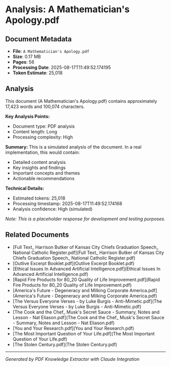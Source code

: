 # Analysis: A Mathematician's Apology.pdf

## Document Metadata
- **File**: `A Mathematician's Apology.pdf`
- **Size**: 0.17 MB
- **Pages**: 56
- **Processing Date**: 2025-08-17T11:49:52.174195
- **Token Estimate**: 25,018

## Analysis

This document (A Mathematician's Apology.pdf) contains approximately 17,423 words and 100,074 characters.

**Key Analysis Points:**
- Document type: PDF analysis
- Content length: Long
- Processing complexity: High

**Summary:**
This is a simulated analysis of the document. In a real implementation, this would contain:
- Detailed content analysis
- Key insights and findings
- Important concepts and themes
- Actionable recommendations

**Technical Details:**
- Estimated tokens: 25,018
- Processing timestamp: 2025-08-17T11:49:52.174168
- Analysis confidence: High (simulated)

*Note: This is a placeholder response for development and testing purposes.*

## Related Documents

- [Full Text_ Harrison Butker of Kansas City Chiefs Graduation Speech_ National Catholic Register.pdf](Full Text_ Harrison Butker of Kansas City Chiefs Graduation Speech_ National Catholic Register.pdf)
- [Outlive Excerpt Booklet.pdf](Outlive Excerpt Booklet.pdf)
- [Ethical Issues In Advanced Artificial Intelligence.pdf](Ethical Issues In Advanced Artificial Intelligence.pdf)
- [Rapid Fire Products for 80_20 Quality of Life Improvement.pdf](Rapid Fire Products for 80_20 Quality of Life Improvement.pdf)
- [America's Future - Degeneracy and Milking Corporate America.pdf](America's Future - Degeneracy and Milking Corporate America.pdf)
- [The Versus Everyone Verses - by Luke Burgis - Anti-Mimetic.pdf](The Versus Everyone Verses - by Luke Burgis - Anti-Mimetic.pdf)
- [The Cook and the Chef_ Musk's Secret Sauce - Summary, Notes and Lesson - Nat Eliason.pdf](The Cook and the Chef_ Musk's Secret Sauce - Summary, Notes and Lesson - Nat Eliason.pdf)
- [You and Your Research.pdf](You and Your Research.pdf)
- [The Most Important Question of Your Life.pdf](The Most Important Question of Your Life.pdf)
- [The Stolen Century.pdf](The Stolen Century.pdf)

---
*Generated by PDF Knowledge Extractor with Claude Integration*